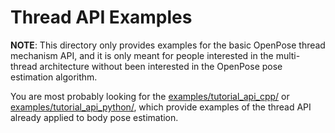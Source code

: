 # Thread API Examples
**NOTE**: This directory only provides examples for the basic OpenPose thread mechanism API, and it is only meant for people interested in the multi-thread architecture without been interested in the OpenPose pose estimation algorithm.

You are most probably looking for the [examples/tutorial_api_cpp/](../tutorial_api_cpp/) or [examples/tutorial_api_python/](../tutorial_api_python/), which provide examples of the thread API already applied to body pose estimation.
